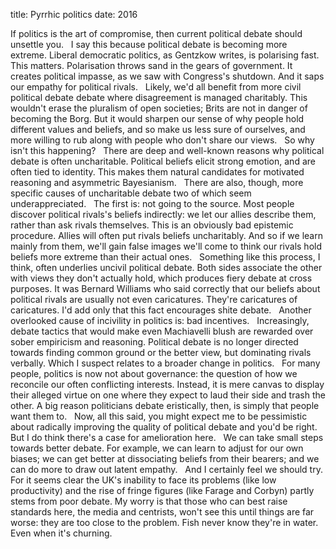 title: Pyrrhic politics
date: 2016


If politics is the art of compromise, then current political debate should unsettle you.
 
I say this because political debate is becoming more extreme. Liberal democratic politics, as Gentzkow writes, is polarising fast. This matters. Polarisation throws sand in the gears of government. It creates political impasse, as we saw with Congress's shutdown. And it saps our empathy for political rivals.
 
Likely, we'd all benefit from more civil political debate  debate where disagreement is managed charitably. This wouldn't erase the pluralism of open societies; Brits are not in danger of becoming the Borg. But it would sharpen our sense of why people hold different values and beliefs, and so make us less sure of ourselves, and more willing to rub along with people who don't share our views.
 
So why isn't this happening?
 
There are deep and well-known reasons why political debate is often uncharitable. Political beliefs elicit strong emotion, and are often tied to identity. This makes them natural candidates for motivated reasoning and asymmetric Bayesianism.
 
There are also, though, more specific causes of uncharitable debate  two of which seem underappreciated.
 
The first is: not going to the source. Most people discover political rivals's beliefs indirectly: we let our allies describe them, rather than ask rivals themselves. This is an obviously bad epistemic procedure. Allies will often put rivals beliefs uncharitably. And so if we learn mainly from them, we'll gain false images  we'll come to think our rivals hold beliefs more extreme than their actual ones.
 
Something like this process, I think, often underlies uncivil political debate. Both sides associate the other with views they don't actually hold, which produces fiery debate at cross purposes. It was Bernard Williams who said  correctly  that our beliefs about political rivals are usually not even caricatures. They're caricatures of caricatures. I'd add only that this fact encourages shite debate.
 
Another overlooked cause of incivility in politics is: bad incentives.
 
Increasingly, debate tactics that would make even Machiavelli blush are rewarded over sober empiricism and reasoning. Political debate is no longer directed towards finding common ground or the better view, but dominating rivals verbally. Which I suspect relates to a broader change in politics.
 
For many people, politics is now not about governance: the question of how we reconcile our often conflicting interests. Instead, it is mere canvas to display their alleged virtue on  one where they expect to laud their side and trash the other. A big reason politicians debate eristically, then, is simply that people want them to.
 
Now, all this said, you might expect me to be pessimistic about radically improving the quality of political debate  and you'd be right. But I do think there's a case for amelioration here.
 
We can take small steps towards better debate. For example, we can learn to adjust for our own biases; we can get better at dissociating beliefs from their bearers; and we can do more to draw out latent empathy.
 
And I certainly feel we should try. For it seems clear the UK's inability to face its problems (like low productivity) and the rise of fringe figures (like Farage and Corbyn) partly stems from poor debate. My worry is that those who can best raise standards here, the media and centrists, won't see this until things are far worse: they are too close to the problem. Fish never know they're in water. Even when it's churning.
 
